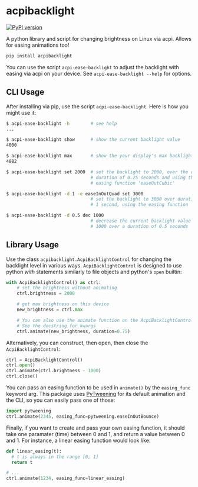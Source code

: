 acpibacklight
========

[![PyPI version](https://badge.fury.io/py/acpibacklight.svg)](https://badge.fury.io/py/acpibacklight)

A python library and script for changing brightness on Linux via acpi. Allows
for easing animations too!

```bash
pip install acpibacklight
```

You can use the script `acpi-ease-backlight` to adjust the backlight with
easing via acpi on your device. See `acpi-ease-backlight --help` for options.


CLI Usage
-----------
After installing via pip, use the script `acpi-ease-backlight`. Here is how
you might use it:

```bash
$ acpi-ease-backlight -h        # see help
...

$ acpi-ease-backlight show      # show the current backlight value
4000

$ acpi-ease-backlight max       # show the your display's max backlight value
4882

$ acpi-ease-backlight set 2000  # set the backlight to 2000, over the default
                                # duration of 0.25 seconds and using the default
                                # easing function 'easeOutCubic'

$ acpi-ease-backlight -d 1 -e easeInOutQuad set 3000
                                # set the backlight to 3000 over duration of
                                # 1 second, using the easing function 'easeInOutQuad'

$ acpi-ease-backlight -d 0.5 dec 1000
                                # decrease the current backlight value by
                                # 1000 over a duration of 0.5 seconds
```

Library Usage
---------
Use the class `acpibacklight.AcpiBacklightControl` for changing the backlight
level in various ways. `AcpiBacklightControl` is designed to use python *with*
statements similarly to file objects and python's `open` builtin:
```python
with AcpiBacklightControl() as ctrl:
    # set the brightness without animating
    ctrl.brightness = 2000

    # get max brightness on this device
    new_brightness = ctrl.max

    # You can also use the animate function on the AcpiBacklightControl.
    # See the docstring for kwargs
    ctrl.animate(new_brightness, duration=0.75)
```

Alternatively, you can construct, then open, then close the
`AcpiBacklightControl`:
```python
ctrl = AcpiBacklightControl()
ctrl.open()
ctrl.animate(ctrl.brightness - 1000)
ctrl.close()
```

You can pass an easing function to be used in `animate()` by the `easing_func`
keyword arg. This package uses [PyTweening](https://github.com/asweigart/pytweening)
for its default animation and the CLI, so you can easily pass one of those:
```python
import pytweening
ctrl.animate(2345, easing_func=pytweening.easeInOutBounce)
```

Finally, if you want to create and pass your own easing function, it should
take one paramater (time) between 0 and 1, and return a value between 0 and 1.
For instance, a linear easing function would look like:
```python
def linear_easing(t):
  # t is always in the range [0, 1]
  return t

# ...
ctrl.animate(1234, easing_func=linear_easing)
```
